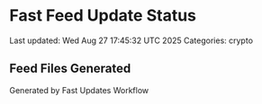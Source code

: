# Fast Feed Update Status
Last updated: Wed Aug 27 17:45:32 UTC 2025
Categories: crypto

## Feed Files Generated

Generated by Fast Updates Workflow

